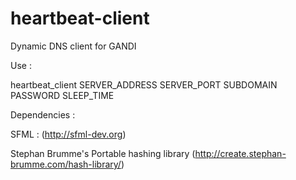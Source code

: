 # heartbeat-client

Dynamic DNS client for GANDI

Use :

heartbeat_client SERVER_ADDRESS SERVER_PORT SUBDOMAIN PASSWORD SLEEP_TIME

Dependencies :

SFML : (http://sfml-dev.org)

Stephan Brumme's Portable hashing library (http://create.stephan-brumme.com/hash-library/)
